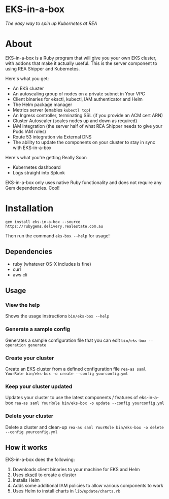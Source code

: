 # EKS-in-a-box
_The easy way to spin up Kubernetes at REA_

# About
EKS-in-a-box is a Ruby program that will give you your own EKS cluster, with addons that make it actually useful. This is the server component to using REA Shipper and Kubernetes.

Here's what you get:
* An EKS cluster
* An autoscaling group of nodes on a private subnet in Your VPC
* Client binaries for eksctl, kubectl, IAM authenticator and Helm
* The Helm package manager
* Metrics server (enables `kubectl top`)
* An Ingress controller, terminating SSL (if you provide an ACM cert ARN)
* Cluster Autoscaler (scales nodes up and down as required)
* IAM integration (the server half of what REA Shipper needs to give your Pods IAM roles)
* Route 53 integration via External DNS
* The ability to update the components on your cluster to stay in sync with EKS-in-a-box

Here's what you're getting Really Soon
* Kubernetes dashboard
* Logs straight into Splunk

EKS-in-a-box only uses native Ruby functionality and does not require any Gem dependencies. Cool!

# Installation
`gem install eks-in-a-box --source https://rubygems.delivery.realestate.com.au`

Then run the command `eks-box --help` for usage!

## Dependencies
* ruby (whatever OS-X includes is fine)
* curl
* aws cli

## Usage
### View the help
Shows the usage instructions
`bin/eks-box --help`

### Generate a sample config
Generates a sample configuration file that you can edit
`bin/eks-box --operation generate`

### Create your cluster
Create an EKS cluster from a defined configuration file
`rea-as saml YourRole bin/eks-box -o create --config yourconfig.yml`

### Keep your cluster updated
Updates your cluster to use the latest components / features of eks-in-a-box
`rea-as saml YourRole bin/eks-box -o update --config yourconfig.yml`

### Delete your cluster
Delete a cluster and clean-up
`rea-as saml YourRole bin/eks-box -o delete --config yourconfig.yml`

## How it works

EKS-in-a-box does the following:

1. Downloads client binaries to your machine for EKS and Helm
1. Uses [eksctl](https://github.com/weaveworks/eksctl) to create a cluster
1. Installs Helm
1. Adds some additional IAM policies to allow various components to work
1. Uses Helm to install charts in `lib/update/charts.rb`
